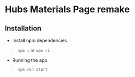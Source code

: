 # Hubs Materials Page remake

## Installation

* Install npm dependencies
> `npm i` or `npm ci`

* Running the app
> `npm run start`
